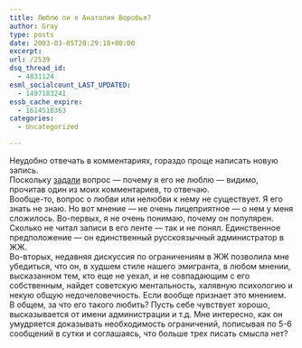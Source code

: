 ```yaml
---
title: Люблю ли я Анатолия Воробья?
author: Gray
type: posts
date: 2003-03-05T20:29:18+00:00
excerpt:
url: /2539
dsq_thread_id:
  - 4831124
esml_socialcount_LAST_UPDATED:
  - 1497183241
essb_cache_expire:
  - 1614518363
categories:
  - Uncategorized

---
```








Неудобно отвечать в комментариях, гораздо проще написать новую запись.  
Поскольку <a href="http://www.searchengines.ru/cgi-bin/blog/mt-comments.cgi?entry_id=324" target="_blank">задали</a> вопрос &#8212; почему я его не люблю &#8212; видимо, прочитав один из моих комментариев, то отвечаю.  
Вообще-то, вопрос о любви или нелюбви к нему не существует. Я его знать не знаю. Но вот мнение &#8212; не очень лицеприятное &#8212; о нем у меня сложилось. Во-первых, я не очень понимаю, почему он популярен. Сколько не читал записи в его ленте &#8212; так и не понял. Единственное предположение &#8212; он единственный русскоязычный администратор в ЖЖ.  
Во-вторых, недавняя дискуссия по ограничениям в ЖЖ позволила мне убедиться, что он, в худшем стиле нашего эмигранта, в любом мнении, высказанном тем, кто еще не уехал, и не совпадающим с его собственным, найдет советскую ментальность, халявную психологию и некую общую недочеловечность. Если вообще признает это мнением.  
В общем, за что его такого любить? Пусть себе чувствует хорошо, высказывается от имени администрации и т.д. Мне интересно, как он умудряется доказывать необходимость ограничений, пописывая по 5-6 сообщений в сутки и соглашаясь, что больше трех писать смысла нет?